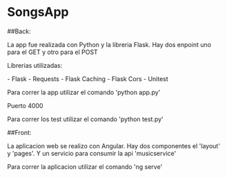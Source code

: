 # SongsApp

##Back:

<p> La app fue realizada con Python y la libreria Flask. Hay dos enpoint uno para el GET y otro para el POST </p>

<p>Librerias utilizadas: </p>
- Flask
- Requests
- Flask Caching 
- Flask Cors 
- Unitest

<p> Para correr la app utilizar el comando 'python app.py'</p>
<p> Puerto 4000</p>
<p> Para correr los test utilizar el comando 'python test.py'</p>

##Front:

<p> La aplicacion web se realizo con Angular. Hay dos componentes el 'layout' y 'pages'. Y un servicio para consumir la api 'musicservice' </p>

<p> Para correr la aplicacion utilizar el comando 'ng serve'</p>
